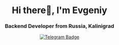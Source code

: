 
<div id="header" align="center">
  <h1>Hi there👋, I'm Evgeniy</h1>
  <h3>Backend Developer from Russia, Kalinigrad</h3>
</div>

<div id="badges" align="center">
  <a href="https://t.me/zxc_papa">
    <img src="https://img.shields.io/badge/Telegram-blue?style=for-the-badge&logo=telegram&logoColor=white" alt="Telegram Badge"/>
  </a>
</div>
  
